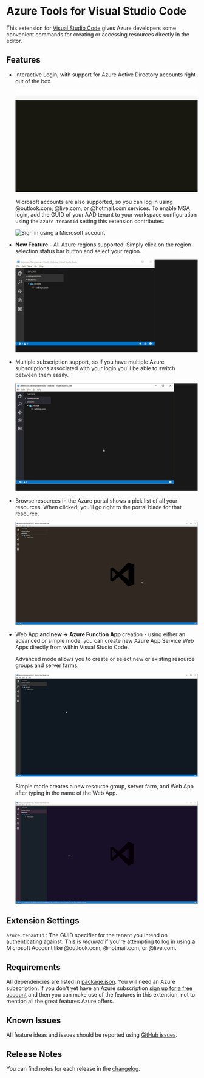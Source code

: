 # Azure Tools for Visual Studio Code

This extension for [Visual Studio Code](http://code.visualstudio.com) gives Azure developers some convenient commands for creating or accessing resources directly in the editor. 

## Features

- Interactive Login, with support for Azure Active Directory accounts right out of the box.

    ![Sign in using an Azure Active Directory account](./media/docs/sign-in-org-account.gif) 

    Microsoft accounts are also supported, so you can log in using @outlook.com, @live.com, or @hotmail.com services. To enable MSA login, add the GUID of your AAD tenant to your workspace configuration using the `azure.tenantId` setting this extension contributes.

    ![Sign in using a Microsoft account](./media/docs/sign-in-msa.gif) 

- **New Feature** - All Azure regions supported! Simply click on the region-selection status bar button and select your region. 

    ![Select region](./media/docs/select-region.gif)

- Multiple subscription support, so if you have multiple Azure subscriptions associated with your login you'll be able to switch between them easily.

    ![Select subscription](./media/docs/select-subscription.gif)

- Browse resources in the Azure portal shows a pick list of all your resources. When clicked, you'll go right to the portal blade for that resource.

    ![Browse to portal feature](./media/docs/browse-to-resource-in-portal.gif)

- Web App **and new -> Azure Function App** creation - using either an advanced or simple mode, you can create new Azure App Service Web Apps directly from within Visual Studio Code.

    Advanced mode allows you to create or select new or existing resource groups and server farms.

    ![Advanced web app creation mode](./media/docs/create-web-app-advanced-scenario.gif)

    Simple mode creates a new resource group, server farm, and Web App after typing in the name of the Web App.

    ![Simple web app creation mode](./media/docs/create-web-app-simple-scenario.gif)

## Extension Settings

`azure.tenantId` : The GUID specifier for the tenant you intend on authenticating against. This is *required* if you're attempting to log in using a Microsoft Account like @outlook.com, @hotmail.com, or @live.com. 

## Requirements

All dependencies are listed in [package.json](package.json). You will need an Azure subscription. If you don't yet have an Azure subscription [sign up for a free account](https://azure.microsoft.com/en-us/free/) and then you can make use of the features in this extension, not to mention all the great features Azure offers. 

## Known Issues

All feature ideas and issues should be reported using [GitHub issues](https://github.com/bradygaster/azure-tools-vscode/issues).

## Release Notes

You can find notes for each release in the [changelog](changelog.md).